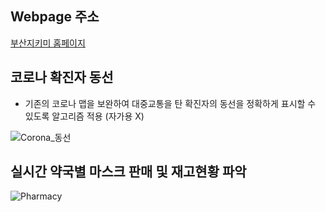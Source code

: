 ## Webpage 주소

[부산지키미 홈페이지](https://www.busanjikimi.com)

## 코로나 확진자 동선 

- 기존의 코로나 맵을 보완하여 대중교통을 탄 확진자의 동선을 정확하게 표시할 수 있도록 알고리즘 적용 (자가용 X)

![Corona_동선](https://user-images.githubusercontent.com/58922804/84990034-85161000-b17f-11ea-90a7-bad8aa40d30a.png)

## 실시간 약국별 마스크 판매 및 재고현황 파악

![Pharmacy](https://user-images.githubusercontent.com/58922804/84990029-834c4c80-b17f-11ea-9264-71b954cf5f91.png)